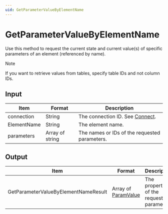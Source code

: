 ```yaml
---
uid: GetParameterValueByElementName
---
```


# GetParameterValueByElementName

Use this method to request the current state and current value(s) of specific parameters of an element (referenced by name).

> [!NOTE]
> If you want to retrieve values from tables, specify table IDs and not column IDs.

## Input

| Item        | Format          | Description                                   |
|-------------|-----------------|-----------------------------------------------|
| connection  | String          | The connection ID. See [Connect](xref:Connect). |
| ElementName | String          | The element name.                             |
| parameters  | Array of string | The names or IDs of the requested parameters. |

## Output

| Item | Format | Description |
|--|--|--|
| GetParameterValueByElementNameResult | Array of [ParamValue](xref:ParamValue) | The properties of the requested parameters. |
